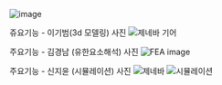 ![image](https://github.com/user-attachments/assets/b55bf7e9-0e1e-420e-ad24-b27cd66f87e3)

쥬요기능 - 이기범(3d 모델링) 사진
![제네바 기어](https://github.com/user-attachments/assets/e1749fd2-c6a2-409c-94c0-d84965e0ad0e)

주요기능 - 김경남 (유한요소해석) 사진
![FEA image](https://github.com/user-attachments/assets/8f73dd4d-62d6-4e0b-b603-1bbb1b1d8b29)

주요기능 - 신지윤 (시뮬레이션) 사진
![제네바](https://github.com/user-attachments/assets/f2016044-9d49-4693-a2bd-1745ac4fd0df)
![시뮬레이션](https://github.com/user-attachments/assets/36377c8a-eb7f-49cb-bbc4-3f9fde1bec3d)
